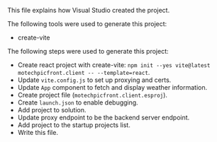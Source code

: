 This file explains how Visual Studio created the project.

The following tools were used to generate this project:
- create-vite

The following steps were used to generate this project:
- Create react project with create-vite: `npm init --yes vite@latest motechpicfront.client -- --template=react`.
- Update `vite.config.js` to set up proxying and certs.
- Update `App` component to fetch and display weather information.
- Create project file (`motechpicfront.client.esproj`).
- Create `launch.json` to enable debugging.
- Add project to solution.
- Update proxy endpoint to be the backend server endpoint.
- Add project to the startup projects list.
- Write this file.
